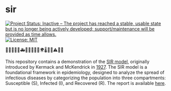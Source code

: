 # sir

<!-- badges: start -->
[![Project Status: Inactive – The project has reached a stable, usable state but is no longer being actively developed; support/maintenance will be provided as time allows.](https://www.repostatus.org/badges/latest/inactive.svg)](https://www.repostatus.org/#inactive)
[![License: MIT](https://img.shields.io/badge/license-MIT-green)](https://choosealicense.com/licenses/mit/)
<!-- badges: end -->

🦠🤒💉🤧💊🚑🧑‍⚕️🧪🏥😷🌍🌡️🔬🚨⚠️🧴🛑

This repository contains a demonstration of the [SIR model](https://en.wikipedia.org/wiki/Compartmental_models_in_epidemiology), originally introduced by Kermack and McKendrick in [1927](https://royalsocietypublishing.org/doi/10.1098/rspa.1927.0118). The SIR model is a foundational framework in epidemiology, designed to analyze the spread of infectious diseases by categorizing the population into three compartments: Susceptible (S), Infected (I), and Recovered (R). The report is available [here](https://danielvartan.github.io/sir/).
